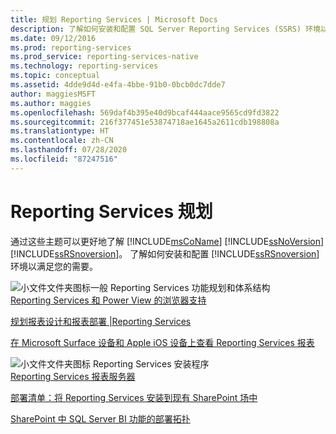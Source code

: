 ```yaml
---
title: 规划 Reporting Services | Microsoft Docs
description: 了解如何安装和配置 SQL Server Reporting Services (SSRS) 环境以满足你的需要。
ms.date: 09/12/2016
ms.prod: reporting-services
ms.prod_service: reporting-services-native
ms.technology: reporting-services
ms.topic: conceptual
ms.assetid: 4dde9d4d-e4fa-4bbe-91b0-0bcb0dc7dde7
author: maggiesMSFT
ms.author: maggies
ms.openlocfilehash: 569daf4b395e40d9bcaf444aace9565cd9fd3822
ms.sourcegitcommit: 216f377451e53874718ae1645a2611cdb198808a
ms.translationtype: HT
ms.contentlocale: zh-CN
ms.lasthandoff: 07/28/2020
ms.locfileid: "87247516"
---
```

# <a name="planning-for-reporting-services"></a>Reporting Services 规划
  通过这些主题可以更好地了解 [!INCLUDE[msCoName](../includes/msconame-md.md)] [!INCLUDE[ssNoVersion](../includes/ssnoversion-md.md)] [!INCLUDE[ssRSnoversion](../includes/ssrsnoversion-md.md)]。 了解如何安装和配置 [!INCLUDE[ssRSnoversion](../includes/ssrsnoversion-md.md)] 环境以满足您的需要。  
  
 ![小文件文件夹图标](https://docs.microsoft.com/analysis-services/analysis-services/media/filefolder-small.png "小文件文件夹图标")一般 Reporting Services 功能规划和体系结构  
 [Reporting Services 和 Power View 的浏览器支持](../reporting-services/browser-support-for-reporting-services-and-power-view.md)  
  
 [规划报表设计和报表部署 |Reporting Services](https://msdn.microsoft.com/1c1e265e-52a2-4de3-96fd-ca4abae01c02)  
  
 [在 Microsoft Surface 设备和 Apple iOS 设备上查看 Reporting Services 报表](https://msdn.microsoft.com/library/2124bcf5-d60a-475f-a4ae-de6df44d2860)  
  
 ![小文件文件夹图标](https://docs.microsoft.com/analysis-services/analysis-services/media/filefolder-small.png "小文件文件夹图标") Reporting Services 安装程序  
 [Reporting Services 报表服务器](../reporting-services/report-server-sharepoint/reporting-services-report-server.md)  
  
 [部署清单：将 Reporting Services 安装到现有 SharePoint 场中](https://msdn.microsoft.com/library/436b4c3d-3f2f-464a-be7e-5c051d9ffb8f)  
  
 [SharePoint 中 SQL Server BI 功能的部署拓扑](https://msdn.microsoft.com/library/39f76bc7-94e6-4dbc-bfa5-d56f4430bb26)  
  
  
